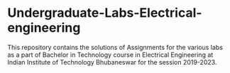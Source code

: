 # Undergraduate-Labs-Electrical-engineering
This repository contains the solutions of Assignments for the various labs as a part of Bachelor in Technology course in Electrical Engineering at Indian Institute of Technology Bhubaneswar for the session 2019-2023.
